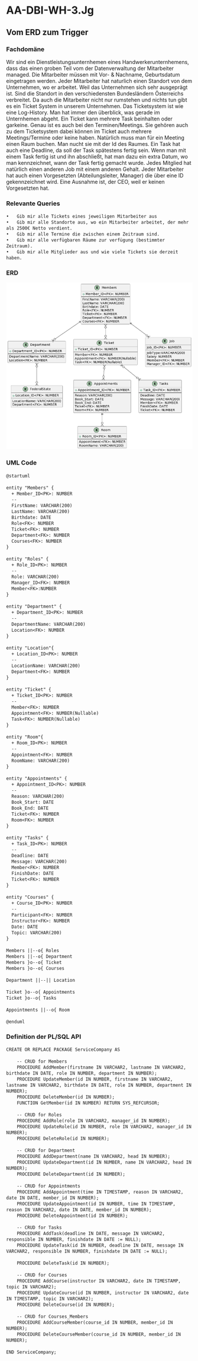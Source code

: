 # AA-DBI-WH-3.Jg

## Vom ERD zum Trigger

### Fachdomäne
Wir sind ein Dienstleistungsunternhemen eines Handwerkerunternhemens, dass das einen groben Teil vom der Datenverwaltung der Mitarbeiter managed. Die Mitarbeiter müssen mit Vor- & Nachname, Geburtsdatum eingetragen werden.  Jeder Mitarbeiter hat naturlich einen Standort von dem Unternehmen, wo er arbeitet. Weil das Unternehmen sich sehr ausgeprägt ist. Sind die Standort in den verschiedensten Bundesländern Österreichs verbreitet. Da auch die Mitarbeiter nicht nur rumstehen und nichts tun gibt es ein Ticket System in unserem Unternehmen. Das Ticketsystem ist wie eine Log-History. Man hat immer den überblick, was gerade im Unternhemen abgeht. Ein Ticket kann mehrere Task beinhalten oder garkeine. Genau ist es auch bei den Terminen/Meetings. Sie gehören auch zu dem Ticketsystem dabei können im Ticket auch mehrere Meetings/Termine oder keine haben. Natürlich muss man für ein Meeting einen Raum buchen. Man nucht sie mit der Id des Raumes. Ein Task hat auch eine Deadline, da soll der Task spätestens fertig sein. Wenn man mit einem Task fertig ist und ihn abschließt, hat man dazu ein extra Datum, wo man kennzeichnet, wann der Task fertig gemacht wurde. Jedes Mitglied hat natürlich einen anderen Job mit einem anderen Gehalt. Jeder Mitarbeiter hat auch einen Vorgesetzten (Abteilungsleiter, Manager) die über eine ID gekennzeichnet wird. Eine Ausnahme ist, der CEO, weil er keinen Vorgesetzten hat.

### Relevante Queries

    •	Gib mir alle Tickets eines jeweiligen Mitarbeiter aus
    •	Gib mir alle Standorte aus, wo ein Mitarbeiter arbeitet, der mehr als 2500€ Netto verdient. 
    •	Gib mir alle Termine die zwischen einem Zeitraum sind.
    •	Gib mir alle verfügbaren Räume zur verfügung (bestimmter Zeitraum).
    •	Gib mir alle Mitglieder aus und wie viele Tickets sie derzeit haben.

### ERD
![Alt text](ERD.png)
### UML Code
```
@startuml

entity "Members" {
  + Member_ID<PK>: NUMBER
  --
  FirstName: VARCHAR(200)
  LastName: VARCHAR(200)
  Birthdate: DATE
  Role<FK>: NUMBER
  Ticket<FK>: NUMBER
  Department<FK>: NUMBER
  Courses<FK>: NUMBER
}

entity "Roles" {
  + Role_ID<PK>: NUMBER
  --
  Role: VARCHAR(200)
  Manager_ID<FK>: NUMBER
  Member<FK>:NUMBER
}

entity "Department" {
  + Department_ID<PK>: NUMBER
  --
  DepartmentName: VARCHAR(200)
  Location<FK>: NUMBER
}

entity "Location"{
  + Location_ID<PK>: NUMBER
  --
  LocationName: VARCHAR(200)
  Department<FK>: NUMBER
}

entity "Ticket" {
  + Ticket_ID<PK>: NUMBER
  --
  Member<FK>: NUMBER
  Appointment<FK>: NUMBER(Nullable)
  Task<FK>: NUMBER(Nullable)
}

entity "Room"{
  + Room_ID<PK>: NUMBER
  --
  Appointment<FK>: NUMBER
  RoomName: VARCHAR(200)
}

entity "Appointments" {
  + Appointment_ID<PK>: NUMBER
  --
  Reason: VARCHAR(200)
  Book_Start: DATE
  Book_End: DATE
  Ticket<FK>: NUMBER
  Room<FK>: NUMBER
}

entity "Tasks" {
  + Task_ID<PK>: NUMBER
  --
  Deadline: DATE
  Message: VARCHAR(200)
  Member<FK>: NUMBER
  FinishDate: DATE
  Ticket<FK>: NUMBER
}

entity "Courses" {
  + Course_ID<PK>: NUMBER
  --
  Participant<FK>: NUMBER
  Instructor<FK>: NUMBER
  Date: DATE
  Topic: VARCHAR(200)
}

Members ||--o{ Roles
Members ||--o{ Department
Members }o--o{ Ticket 
Members }o--o{ Courses 

Department ||--|| Location

Ticket }o--o{ Appointments
Ticket }o--o{ Tasks

Appointments ||--o{ Room

@enduml
```

### Definition der PL/SQL API

```
CREATE OR REPLACE PACKAGE ServiceCompany AS

    -- CRUD for Members
    PROCEDURE AddMember(firstname IN VARCHAR2, lastname IN VARCHAR2, birthdate IN DATE, role IN NUMBER, department IN NUMBER);
    PROCEDURE UpdateMember(id IN NUMBER, firstname IN VARCHAR2, lastname IN VARCHAR2, birthdate IN DATE, role IN NUMBER, department IN NUMBER);
    PROCEDURE DeleteMember(id IN NUMBER);
    FUNCTION GetMember(id IN NUMBER) RETURN SYS_REFCURSOR;
    
    -- CRUD for Roles
    PROCEDURE AddRole(role IN VARCHAR2, manager_id IN NUMBER);
    PROCEDURE UpdateRole(id IN NUMBER, role IN VARCHAR2, manager_id IN NUMBER);
    PROCEDURE DeleteRole(id IN NUMBER);
    
    -- CRUD for Department
    PROCEDURE AddDepartment(name IN VARCHAR2, head IN NUMBER);
    PROCEDURE UpdateDepartment(id IN NUMBER, name IN VARCHAR2, head IN NUMBER);
    PROCEDURE DeleteDepartment(id IN NUMBER);
    
    -- CRUD for Appointments
    PROCEDURE AddAppointment(time IN TIMESTAMP, reason IN VARCHAR2, date IN DATE, member_id IN NUMBER);
    PROCEDURE UpdateAppointment(id IN NUMBER, time IN TIMESTAMP, reason IN VARCHAR2, date IN DATE, member_id IN NUMBER);
    PROCEDURE DeleteAppointment(id IN NUMBER);
    
    -- CRUD for Tasks
    PROCEDURE AddTask(deadline IN DATE, message IN VARCHAR2, responsible IN NUMBER, finishdate IN DATE := NULL);
    PROCEDURE UpdateTask(id IN NUMBER, deadline IN DATE, message IN VARCHAR2, responsible IN NUMBER, finishdate IN DATE := NULL);

    PROCEDURE DeleteTask(id IN NUMBER);
    
    -- CRUD for Courses
    PROCEDURE AddCourse(instructor IN VARCHAR2, date IN TIMESTAMP, topic IN VARCHAR2);
    PROCEDURE UpdateCourse(id IN NUMBER, instructor IN VARCHAR2, date IN TIMESTAMP, topic IN VARCHAR2);
    PROCEDURE DeleteCourse(id IN NUMBER);
    
    -- CRUD for Courses_Members
    PROCEDURE AddCourseMember(course_id IN NUMBER, member_id IN NUMBER);
    PROCEDURE DeleteCourseMember(course_id IN NUMBER, member_id IN NUMBER);
    
END ServiceCompany;
```
